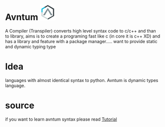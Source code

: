 # Avntum  ![Alt text](./avntum-mini.png  "Avntum")
A Compiler (Transpiler) converts high level syntax code to c/c++ and  than to library, aims is to create a programing fast like c (in core it is c++ XD) and has a library and feature  with a package manager..... want to provide static and dynamic typing type

# Idea
languages with almost identical syntax to python. Avntum is dynamic types language.

# source
if you want to learn avntum syntax please read [Tutorial](./tutorial.md)